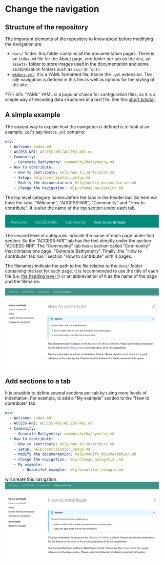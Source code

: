 # Change the navigation

## Structure of the repository

The important elements of the repository to know about before modifying the navigation are:

- `docs/` folder: this folder contains all the documentation pages. There is an `index.md` file for the About page, one folder per tab on the site, an `assets/` folder to store images used in the documentation and some customisation folders such as `css/` or `font/`.
- [`mkdocs.yml`][mkdocsYML]: it is a YAML formatted file, hence the `.yml` extension. The site navigation is defined in this file as well as options for the styling of the site.

???+ info "YAML"
    YAML is a popular choice for configuration files, as it is a simple way of encoding data structures in a text file. See this [short tutorial][YAMLtutorial].

## A simple example

The easiest way to explain how the navigation is defined is to look at an example. Let's say `mkdocs.yml` contains:

```yaml
nav:
  - Welcome: index.md
  - ACCESS-NRI: ACCESS-NRI/ACCESS-NRI.md
  - Community: 
    - Generate Bathymetry: community/bathymetry.md
  - How to contribute: 
    - How to contribute: help/how_to_contribute.md
    - Setup: help/contribution_setup.md
    - Modify the documentation: help/modify_documentation.md
    - Change the navigation: help/change_navigation.md
```

The top level category names define the tabs in the header bar. So here we have the tabs: "Welcome", "ACCESS-NRI", "Community" and "How to contribute". It is also the name of the top section under each tab.

![TabExample](../../assets/tabs_example.png)

The second level of categories indicate the name of each page under that section. So the "ACCESS-NRI" tab has the text directly under the section "ACCESS-NRI". The "Community" tab has a section called "Community" that contains one page: "Generate Bathymetry". Finally, the "How to contribute" tab has 1 section "How to contribute" with 4 pages.

The filenames indicate the path to the file relative to the `docs/` folder containing the text for each page. It is recommended to use the title of each file (i.e. [the heading level 1][md-heading]) or an abbreviation of it as the name of the page and the filename.

![PageExample](../../assets/pages_example.png)

## Add sections to a tab

It is possible to define several sections per tab by using more levels of indentation. For example, to add a "My example" section to the "How to contribute" tab:

```yaml
nav:
  - Welcome: index.md
  - ACCESS-NRI: ACCESS-NRI/ACCESS-NRI.md
  - Community: 
    - Generate Bathymetry: community/bathymetry.md
  - How to contribute: 
    - How to contribute: help/how_to_contribute.md
    - Setup: help/contribution_setup.md
    - Modify the documentation: help/modify_documentation.md
    - Change the navigation: help/change_navigation.md
    - My example:
        - Beautiful example: help/beautiful_example.md
```

will create this navigation:
![Nav2Sections](../../assets/sections_example.png)

[mkdocsYML]: https://github.com/ACCESS-Hive/website/blob/main/mkdocs.yml
[YAMLtutorial]: https://kopi.dev/yaml-tutorial-beginner/
[md-heading]: https://www.markdownguide.org/basic-syntax/#headings
